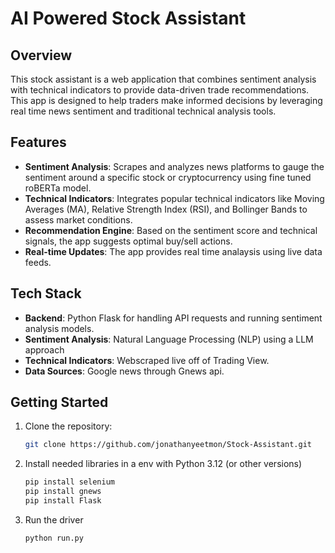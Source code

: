 # AI Powered Stock Assistant
## Overview

This stock assistant is a web application that combines sentiment analysis with technical indicators to provide data-driven trade recommendations. This app is designed to help traders make informed decisions by leveraging real time news sentiment and traditional technical analysis tools.

## Features

- **Sentiment Analysis**: Scrapes and analyzes news platforms to gauge the sentiment around a specific stock or cryptocurrency using fine tuned roBERTa model.
- **Technical Indicators**: Integrates popular technical indicators like Moving Averages (MA), Relative Strength Index (RSI), and Bollinger Bands to assess market conditions.
- **Recommendation Engine**: Based on the sentiment score and technical signals, the app suggests optimal buy/sell actions.
- **Real-time Updates**: The app provides real time analaysis using live data feeds.

## Tech Stack

- **Backend**: Python Flask for handling API requests and running sentiment analysis models.
- **Sentiment Analysis**: Natural Language Processing (NLP) using a LLM approach
- **Technical Indicators**: Webscraped live off of Trading View.
- **Data Sources**: Google news through Gnews api.

## Getting Started

1. Clone the repository:

   ```bash
   git clone https://github.com/jonathanyeetmon/Stock-Assistant.git

2. Install needed libraries in a env with Python 3.12 (or other versions)

    ```bash
    pip install selenium
    pip install gnews
    pip install Flask

3. Run the driver
   ```bash
   python run.py




   
